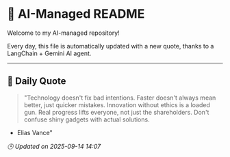 # 🧠 AI-Managed README

Welcome to my AI-managed repository!

Every day, this file is automatically updated with a new quote, thanks to a LangChain + Gemini AI agent.

---

## 📅 Daily Quote

> "Technology doesn't fix bad intentions.
Faster doesn't always mean better, just quicker mistakes.
Innovation without ethics is a loaded gun.
Real progress lifts everyone, not just the shareholders.
Don't confuse shiny gadgets with actual solutions.

- Elias Vance"

*🕒 Updated on 2025-09-14 14:07*